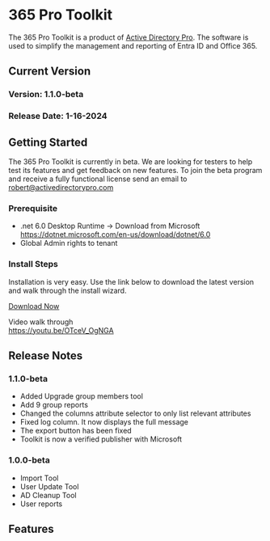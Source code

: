 # 365 Pro Toolkit
The 365 Pro Toolkit is a product of [Active Directory Pro](https://activedirectorypro.com). The software is used to simplify the management and reporting of Entra ID and Office 365. 

## Current Version
### Version: 1.1.0-beta  
### Release Date: 1-16-2024


## Getting Started
The 365 Pro Toolkit is currently in beta. We are looking for testers to help test its features and get feedback on new features. To join the beta program and receive a fully functional license send an email to robert@activedirectorypro.com

### Prerequisite
- .net 6.0 Desktop Runtime -> Download from Microsoft https://dotnet.microsoft.com/en-us/download/dotnet/6.0
- Global Admin rights to tenant

### Install Steps
Installation is very easy. Use the link below to download the latest version and walk through the install wizard. 

[Download Now](https://github.com/adpro99/365ProToolkit-P/releases/download/v1.1.0-beta/365.Pro.Toolkit.v1.1.0-beta.zip)

Video walk through  
https://youtu.be/OTceV_OgNGA

## Release Notes

### 1.1.0-beta  
- Added Upgrade group members tool
- Add 9 group reports
- Changed the columns attribute selector to only list relevant attributes
- Fixed log column. It now displays the full message
- The export button has been fixed
- Toolkit is now a verified publisher with Microsoft

### 1.0.0-beta  
- Import Tool
- User Update Tool
- AD Cleanup Tool
- User reports

## Features

